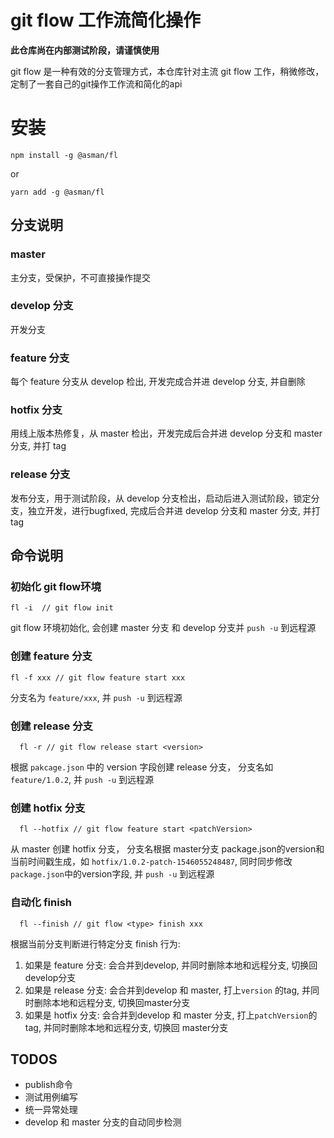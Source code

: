 # git flow 工作流简化操作

**此仓库尚在内部测试阶段，请谨慎使用**

git flow 是一种有效的分支管理方式，本仓库针对主流 git flow 工作，稍微修改，定制了一套自己的git操作工作流和简化的api
 
# 安装

```
npm install -g @asman/fl
```

or

```
yarn add -g @asman/fl
```

## 分支说明

### master

  主分支，受保护，不可直接操作提交

### develop 分支

  开发分支

### feature 分支

  每个 feature 分支从 develop 检出, 开发完成合并进 develop 分支, 并自删除

### hotfix 分支

  用线上版本热修复，从 master 检出，开发完成后合并进 develop 分支和 master 分支, 并打 tag

### release 分支

  发布分支，用于测试阶段，从 develop 分支检出，启动后进入测试阶段，锁定分支，独立开发，进行bugfixed, 完成后合并进 develop 分支和 master 分支, 并打 tag

## 命令说明


### 初始化 git flow环境

```
fl -i  // git flow init 
```

git flow 环境初始化, 会创建 master 分支 和 develop 分支并 `push -u` 到远程源

### 创建 feature 分支

```
fl -f xxx // git flow feature start xxx
```

分支名为 `feature/xxx`, 并 `push -u` 到远程源

### 创建 release 分支

```
  fl -r // git flow release start <version> 
```

根据 `pakcage.json` 中的 version 字段创建 release 分支， 分支名如 `feature/1.0.2`, 并 `push -u` 到远程源

### 创建 hotfix 分支

```
  fl --hotfix // git flow feature start <patchVersion> 
```

从 master 创建 hotfix 分支， 分支名根据 master分支 package.json的version和当前时间戳生成，如 `hotfix/1.0.2-patch-1546055248487`, 同时同步修改`package.json`中的version字段, 并 `push -u` 到远程源

### 自动化 finish

```
  fl --finish // git flow <type> finish xxx 
```

根据当前分支判断进行特定分支 finish 行为:

1. 如果是 feature 分支: 会合并到develop, 并同时删除本地和远程分支, 切换回develop分支
2. 如果是 release 分支: 会合并到develop 和 master, 打上`version` 的tag, 并同时删除本地和远程分支, 切换回master分支
3. 如果是 hotfix 分支: 会合并到develop 和 master 分支, 打上`patchVersion`的tag, 并同时删除本地和远程分支, 切换回 master分支

## TODOS

* publish命令
* 测试用例编写
* 统一异常处理
* develop 和 master 分支的自动同步检测
